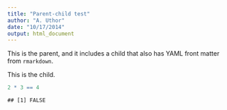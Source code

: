 ```yaml
---
title: "Parent-child test"
author: "A. Uthor"
date: "10/17/2014"
output: html_document
---
```


This is the parent, and it includes a child that also has YAML front matter
from `rmarkdown`.




This is the child.


```r
2 * 3 == 4
```

```
## [1] FALSE
```
